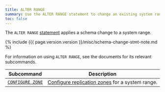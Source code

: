 ```yaml
---
title: ALTER RANGE
summary: Use the ALTER RANGE statement to change an existing system range.
toc: false
---
```


The `ALTER RANGE` [statement](sql-statements.html) applies a schema change to a system range.

{% include {{{ page.version.version }}/misc/schema-change-stmt-note.md %}

For information on using `ALTER RANGE`, see the documents for its relevant subcommands.

Subcommand | Description
-----------|------------
[`CONFIGURE ZONE`](configure-zone.html) | [Configure replication zones](configure-replication-zones.html) for a system range.
